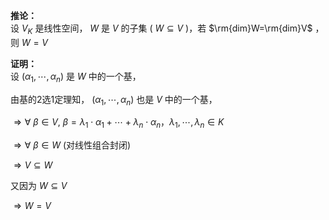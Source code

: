 **推论：**  
设 $V_K$ 是线性空间， $W$ 是 $V$ 的子集 ( $W\subseteq V$ )，若  $\rm{dim}W=\rm{dim}V$ ，则 $W=V$  
  
  
**证明：**  
设 $(\alpha_1,\cdots,\alpha_n)$ 是 $W$ 中的一个基，  
  
由基的2选1定理知， $(\alpha_1,\cdots,\alpha_n)$ 也是 $V$ 中的一个基，  
  
 $\Rightarrow\forall\ \beta\in V,\ \beta=\lambda_1  
\cdot\alpha_1+\cdots+\lambda_n\cdot\alpha_n，  
\lambda_1,\cdots,\lambda_n\in K$  
  
 $\Rightarrow \forall\ \beta\in W$  (对线性组合封闭)  
  
 $\Rightarrow V\subseteq W$  
  
又因为 $W\subseteq V$  
  
 $\Rightarrow W=V$  
